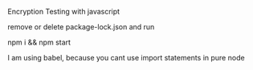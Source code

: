 Encryption Testing with javascript

remove or delete package-lock.json and run 


npm i && npm start

I am using babel, because you cant use import statements in pure node


<web3bridge/>



